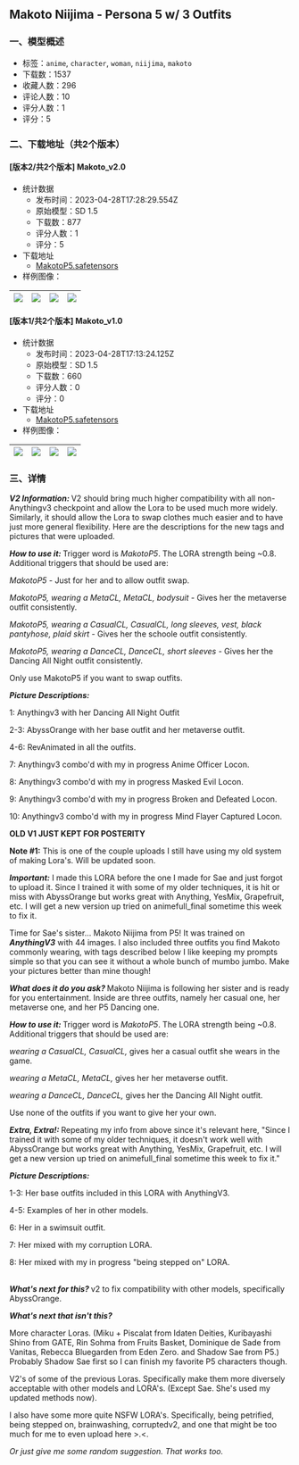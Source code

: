## Makoto Niijima - Persona 5 w/ 3 Outfits
### 一、模型概述

- 标签：`anime`, `character`, `woman`, `niijima`, `makoto`
- 下载数：1537
- 收藏人数：296
- 评论人数：10
- 评分人数：1
- 评分：5

### 二、下载地址（共2个版本）

#### [版本2/共2个版本] Makoto_v2.0

- 统计数据
  - 发布时间：2023-04-28T17:28:29.554Z
  - 原始模型：SD 1.5
  - 下载数：877
  - 评分人数：1
  - 评分：5
- 下载地址
  - [MakotoP5.safetensors](https://civitai.com/api/download/models/57552)
- 样例图像：

| <img src="https://image.civitai.com/xG1nkqKTMzGDvpLrqFT7WA/ca62bdd5-60e8-4e22-80ac-2d5646b7cb00/width=450/624860.jpeg" /> | <img src="https://image.civitai.com/xG1nkqKTMzGDvpLrqFT7WA/1e2fb1b0-435f-40d5-0eb0-db3bcff5e300/width=450/624864.jpeg" /> | <img src="https://image.civitai.com/xG1nkqKTMzGDvpLrqFT7WA/a2d7fcdc-c9eb-4a59-4ff1-804aa4dae300/width=450/624862.jpeg" /> | <img src="https://image.civitai.com/xG1nkqKTMzGDvpLrqFT7WA/9b42ce2b-715f-458b-b514-202911f6ae00/width=450/624861.jpeg" /> |
| ---- | ---- | ---- | ---- |

#### [版本1/共2个版本] Makoto_v1.0

- 统计数据
  - 发布时间：2023-04-28T17:13:24.125Z
  - 原始模型：SD 1.5
  - 下载数：660
  - 评分人数：0
  - 评分：0
- 下载地址
  - [MakotoP5.safetensors](https://civitai.com/api/download/models/32983)
- 样例图像：

| <img src="https://image.civitai.com/xG1nkqKTMzGDvpLrqFT7WA/6af00a4f-91b2-4313-6a60-89cd01f30900/width=450/375971.jpeg" /> | <img src="https://image.civitai.com/xG1nkqKTMzGDvpLrqFT7WA/e71d6c60-cd5a-4b28-5085-f6650d9f7f00/width=450/375970.jpeg" /> | <img src="https://image.civitai.com/xG1nkqKTMzGDvpLrqFT7WA/94814fe1-54b8-4e91-5de0-6559abf6f200/width=450/375969.jpeg" /> | <img src="https://image.civitai.com/xG1nkqKTMzGDvpLrqFT7WA/826ff1ed-8ac0-49d3-29f2-ded76fb40800/width=450/375968.jpeg" /> |
| ---- | ---- | ---- | ---- |


### 三、详情
<p><strong><em>V2 Information: </em></strong>V2 should bring much higher compatibility with all non-Anythingv3 checkpoint and allow the Lora to be used much more widely.  Similarly, it should allow the Lora to swap clothes much easier and to have just more general flexibility.  Here are the descriptions for the new tags and pictures that were uploaded.</p><p><strong><em>How to use it: </em></strong>Trigger word is <em>MakotoP5</em>. The LORA strength being ~0.8. Additional triggers that should be used are:</p><p><em>MakotoP5 - </em>Just for her and to allow outfit swap.</p><p><em>MakotoP5, wearing a MetaCL, MetaCL, bodysuit - </em>Gives her the metaverse outfit consistently.</p><p><em>MakotoP5, wearing a CasualCL, CasualCL, long sleeves,</em> <em>vest, black pantyhose, plaid skirt -  </em>Gives her the schoole outfit consistently.</p><p><em>MakotoP5, wearing a DanceCL, DanceCL, short sleeves</em> -<em> </em>Gives her the Dancing All Night outfit consistently.</p><p>Only use MakotoP5 if you want to swap outfits.</p><p><strong><em>Picture Descriptions:</em></strong></p><p>1: Anythingv3 with her Dancing All Night Outfit</p><p>2-3: AbyssOrange with her base outfit and her metaverse outfit.</p><p>4-6: RevAnimated in all the outfits.</p><p>7: Anythingv3 combo'd with my in progress Anime Officer Locon.</p><p>8: Anythingv3 combo'd with my in progress Masked Evil Locon.</p><p>9: Anythingv3 combo'd with my in progress Broken and Defeated Locon.</p><p>10: Anythingv3 combo'd with my in progress Mind Flayer Captured Locon.</p><p></p><p></p><p><strong>OLD V1 JUST KEPT FOR POSTERITY</strong></p><p><strong>Note #1:</strong><em> </em>This is one of the couple uploads I still have using my old system of making Lora's. Will be updated soon.</p><p></p><p><strong><em>Important:</em></strong> I made this LORA before the one I made for Sae and just forgot to upload it. Since I trained it with some of my older techniques, it is hit or miss with AbyssOrange but works great with Anything, YesMix, Grapefruit, etc. I will get a new version up tried on animefull_final sometime this week to fix it.</p><p></p><p>Time for Sae's sister... Makoto Niijima from P5! It was trained on <strong><em>AnythingV3</em></strong> with 44 images. I also included three outfits you find Makoto commonly wearing, with tags described below I like keeping my prompts simple so that you can see it without a whole bunch of mumbo jumbo. Make your pictures better than mine though!</p><p></p><p><strong><em>What does it do you ask? </em></strong>Makoto Niijima is following her sister and is ready for you entertainment. Inside are three outfits, namely her casual one, her metaverse one, and her P5 Dancing one.</p><p></p><p><strong><em>How to use it: </em></strong>Trigger word is <em>MakotoP5</em>. The LORA strength being ~0.8. Additional triggers that should be used are:</p><p><em>wearing a CasualCL, CasualCL, </em>gives her a casual outfit she wears in the game.</p><p><em>wearing a MetaCL, MetaCL, </em>gives her her metaverse outfit.</p><p><em>wearing a DanceCL, DanceCL, </em>gives her the Dancing All Night outfit.</p><p>Use none of the outfits if you want to give her your own.</p><p></p><p><strong><em>Extra, Extra!: </em></strong>Repeating my info from above since it's relevant here, "Since I trained it with some of my older techniques, it doesn't work well with AbyssOrange but works great with Anything, YesMix, Grapefruit, etc. I will get a new version up tried on animefull_final sometime this week to fix it."</p><p></p><p><strong><em>Picture Descriptions:</em></strong></p><p>1-3: Her base outfits included in this LORA with AnythingV3.</p><p>4-5: Examples of her in other models.</p><p>6: Her in a swimsuit outfit.</p><p>7: Her mixed with my corruption LORA.</p><p>8: Her mixed with my in progress "being stepped on" LORA.</p><p><br /><strong><em>What's next for this? </em></strong>v2 to fix compatibility with other models, specifically AbyssOrange.</p><p></p><p><strong><em>What's next that isn't this?</em></strong></p><p>More character Loras. (Miku + Piscalat from Idaten Deities, Kuribayashi Shino from GATE, Rin Sohma from Fruits Basket, Dominique de Sade from Vanitas, Rebecca Bluegarden from Eden Zero. and Shadow Sae from P5.) Probably Shadow Sae first so I can finish my favorite P5 characters though.</p><p>V2's of some of the previous Loras. Specifically make them more diversely acceptable with other models and LORA's. (Except Sae. She's used my updated methods now).</p><p>I also have some more quite NSFW LORA's. Specifically, being petrified, being stepped on, brainwashing, corruptedv2, and one that might be too much for me to even upload here &gt;.&lt;.</p><p><em>Or just give me some random suggestion. That works too.</em></p>